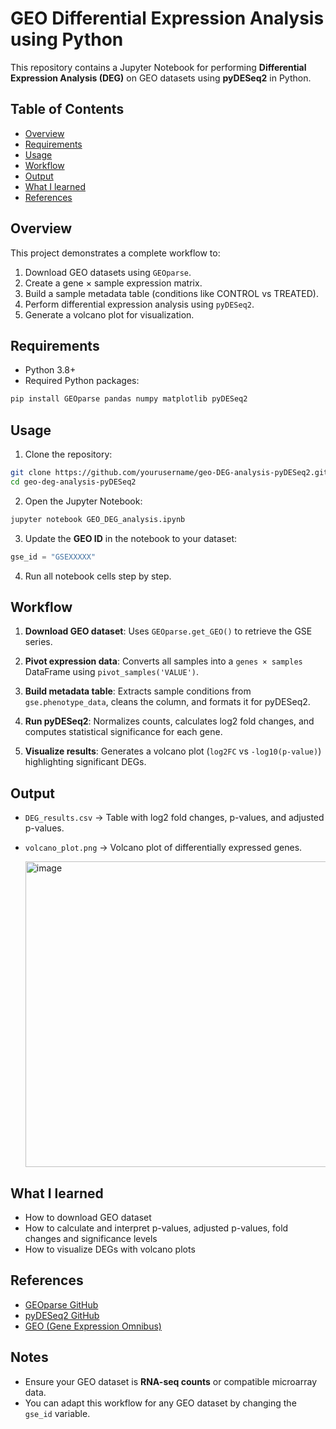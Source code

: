 # GEO Differential Expression Analysis using Python

This repository contains a Jupyter Notebook for performing **Differential Expression Analysis (DEG)** on GEO datasets using **pyDESeq2** in Python.

## **Table of Contents**

* [Overview](#overview)
* [Requirements](#requirements)
* [Usage](#usage)
* [Workflow](#workflow)
* [Output](#output)
* [What I learned](#what-i-learned)
* [References](#references)


## **Overview**

This project demonstrates a complete workflow to:

1. Download GEO datasets using `GEOparse`.
2. Create a gene × sample expression matrix.
3. Build a sample metadata table (conditions like CONTROL vs TREATED).
4. Perform differential expression analysis using `pyDESeq2`.
5. Generate a volcano plot for visualization.


## **Requirements**

* Python 3.8+
* Required Python packages:

```bash
pip install GEOparse pandas numpy matplotlib pyDESeq2
```


## **Usage**

1. Clone the repository:

```bash
git clone https://github.com/yourusername/geo-DEG-analysis-pyDESeq2.git
cd geo-deg-analysis-pyDESeq2
```

2. Open the Jupyter Notebook:

```bash
jupyter notebook GEO_DEG_analysis.ipynb
```

3. Update the **GEO ID** in the notebook to your dataset:

```python
gse_id = "GSEXXXXX"
```

4. Run all notebook cells step by step.


## **Workflow**

1. **Download GEO dataset**:
   Uses `GEOparse.get_GEO()` to retrieve the GSE series.

2. **Pivot expression data**:
   Converts all samples into a `genes × samples` DataFrame using `pivot_samples('VALUE')`.

3. **Build metadata table**:
   Extracts sample conditions from `gse.phenotype_data`, cleans the column, and formats it for pyDESeq2.

4. **Run pyDESeq2**:
   Normalizes counts, calculates log2 fold changes, and computes statistical significance for each gene.

5. **Visualize results**:
   Generates a volcano plot (`log2FC` vs `-log10(p-value)`) highlighting significant DEGs.


## **Output**

* `DEG_results.csv` → Table with log2 fold changes, p-values, and adjusted p-values.
* `volcano_plot.png` → Volcano plot of differentially expressed genes.

  <img width="830" height="489" alt="image" src="https://github.com/user-attachments/assets/6fe2c02b-ba54-41bc-88ee-8b6e76703dd7" />


## **What I learned**
* How to download GEO dataset
* How to calculate and interpret p-values, adjusted p-values, fold changes and significance levels
* How to visualize DEGs with volcano plots


## **References**

* [GEOparse GitHub](https://github.com/guma44/GEOparse)
* [pyDESeq2 GitHub](https://github.com/owkin/PyDESeq2)
* [GEO (Gene Expression Omnibus)](https://www.ncbi.nlm.nih.gov/geo/)

## **Notes**

* Ensure your GEO dataset is **RNA-seq counts** or compatible microarray data.
* You can adapt this workflow for any GEO dataset by changing the `gse_id` variable.
